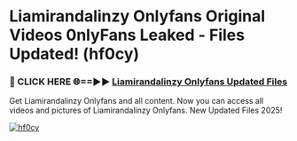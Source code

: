 # Liamirandalinzy Onlyfans Original Videos 0nlyFans Leaked - Files Updated! (hf0cy)

<h3>🔴 CLICK HERE 🌐==►► <a href="https://tinyurl.com/ehrbuxhb" rel="nofollow">Liamirandalinzy Onlyfans Updated Files</a></h3>

Get Liamirandalinzy Onlyfans and all content. Now you can access all videos and pictures of Liamirandalinzy Onlyfans. New Updated Files 2025!

[![hf0cy](https://i.imgur.com/lVYEuWS.gif)](https://tinyurl.com/ehrbuxhb)
